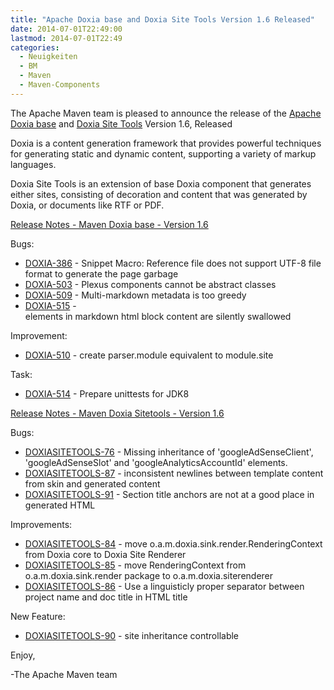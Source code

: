 ```yaml
---
title: "Apache Doxia base and Doxia Site Tools Version 1.6 Released"
date: 2014-07-01T22:49:00
lastmod: 2014-07-01T22:49
categories:
  - Neuigkeiten
  - BM
  - Maven
  - Maven-Components
---
```

The Apache Maven team is pleased to announce the release of the 
[Apache Doxia base](http://maven.apache.org/doxia/doxia/)
 and [Doxia Site Tools](http://maven.apache.org/doxia/doxia-sitetools/) Version 1.6, 
Released

Doxia is a content generation framework that provides powerful techniques for 
generating static and dynamic content, supporting a variety of markup 
languages.

Doxia Site Tools is an extension of base Doxia component that generates either 
sites, consisting of decoration and content that was generated by Doxia, or 
documents like RTF or PDF.

<!-- more -->

[Release Notes - Maven Doxia base - Version 1.6](http://jira.codehaus.org/secure/ReleaseNote.jspa?projectId=10780&styleName=Html&version=19820)

Bugs:

 * [DOXIA-386](https://issues.apache.org/jira/browse/DOXIA-386) - Snippet Macro:  Reference file does not support UTF-8 file format to generate the page garbage
 * [DOXIA-503](https://issues.apache.org/jira/browse/DOXIA-503) - Plexus components cannot be abstract classes
 * [DOXIA-509](https://issues.apache.org/jira/browse/DOXIA-509) - Multi-markdown metadata is too greedy
 * [DOXIA-515](https://issues.apache.org/jira/browse/DOXIA-515) - <div> elements in markdown html block content are silently swallowed 

Improvement:

 * [DOXIA-510](https://issues.apache.org/jira/browse/DOXIA-510) - create parser.module equivalent to module.site

Task:

 * [DOXIA-514](https://issues.apache.org/jira/browse/DOXIA-514) - Prepare unittests for JDK8


[Release Notes - Maven Doxia Sitetools - Version 1.6 ](http://jira.codehaus.org/secure/ReleaseNote.jspa?projectId=11624&styleName=Html&version=19925)

Bugs:

 * [DOXIASITETOOLS-76](https://issues.apache.org/jira/browse/DOXIASITETOOLS-76) - Missing inheritance of 'googleAdSenseClient', 'googleAdSenseSlot' and 'googleAnalyticsAccountId' elements.
 * [DOXIASITETOOLS-87](https://issues.apache.org/jira/browse/DOXIASITETOOLS-87) - inconsistent newlines between template content 
from skin and generated content
 * [DOXIASITETOOLS-91](https://issues.apache.org/jira/browse/DOXIASITETOOLS-91) - Section title anchors are not at a good place in generated HTML

Improvements:

 * [DOXIASITETOOLS-84](https://issues.apache.org/jira/browse/DOXIASITETOOLS-84) - move o.a.m.doxia.sink.render.RenderingContext from Doxia core to Doxia Site Renderer
 * [DOXIASITETOOLS-85](https://issues.apache.org/jira/browse/DOXIASITETOOLS-85) - move RenderingContext from o.a.m.doxia.sink.render package to o.a.m.doxia.siterenderer
 * [DOXIASITETOOLS-86](https://issues.apache.org/jira/browse/DOXIASITETOOLS-86) - Use a linguisticly proper separator between project name and doc title in HTML title

New Feature:

 * [DOXIASITETOOLS-90](https://issues.apache.org/jira/browse/DOXIASITETOOLS-90) - site inheritance controllable

Enjoy,

-The Apache Maven team
